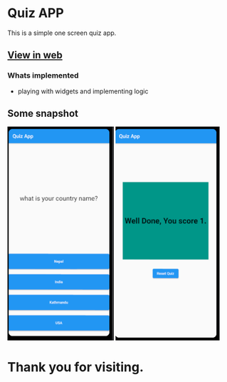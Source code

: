 # Quiz APP 
 This is a simple one screen quiz app.

## [View in web]()
 ### Whats implemented

- playing with widgets and implementing logic

## Some snapshot

<img height="480px" src="assets/front.png"> <img height="480px" src="assets/result.png">
 
# Thank you for visiting.